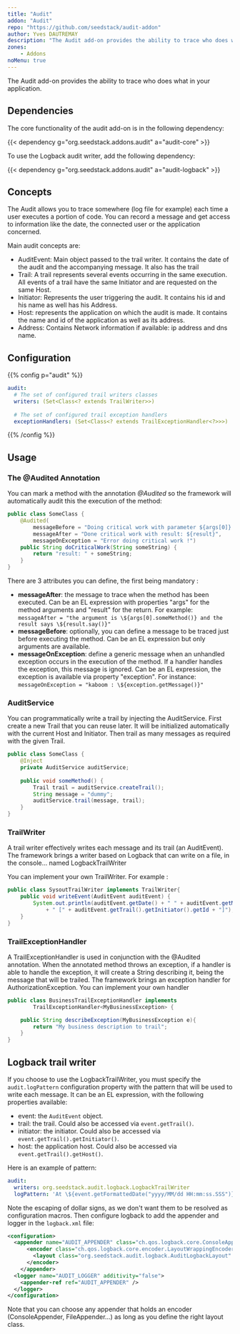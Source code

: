 ```yaml
---
title: "Audit"
addon: "Audit"
repo: "https://github.com/seedstack/audit-addon"
author: Yves DAUTREMAY
description: "The Audit add-on provides the ability to trace who does what in your application."
zones:
    - Addons
noMenu: true    
---
```


The Audit add-on provides the ability to trace who does what in your application.<!--more-->

## Dependencies

The core functionality of the audit add-on is in the following dependency: 

{{< dependency g="org.seedstack.addons.audit" a="audit-core" >}}

To use the Logback audit writer, add the following dependency:

{{< dependency g="org.seedstack.addons.audit" a="audit-logback" >}}

## Concepts

The Audit allows you to trace somewhere (log file for example) each time a user executes a portion of code. You can 
record a message and get access to information like the date,  the connected user or the application concerned. 

Main audit concepts are:

 - AuditEvent: Main object passed to the trail writer. It contains the date of the audit and the accompanying message. 
 It also has the trail
 - Trail: A trail represents several events occurring in the same execution. All events of a trail have the same 
 Initiator and are requested on the same Host.
 - Initiator: Represents the user triggering the audit. It contains his id and his name as well has his Address.
 - Host: represents the application on which the audit is made. It contains the name and id of the application as 
 well as its address.
 - Address: Contains Network information if available: ip address and dns name.

## Configuration

{{% config p="audit" %}}
```yaml
audit:
  # The set of configured trail writers classes
  writers: (Set<Class<? extends TrailWriter>>)
  
  # The set of configured trail exception handlers
  exceptionHandlers: (Set<Class<? extends TrailExceptionHandler<?>>>)
```
{{% /config %}}   

## Usage

### The @Audited Annotation

You can mark a method with the annotation *@Audited* so the framework will automatically audit this the execution of 
the method:

```java
public class SomeClass {
    @Audited(
        messageBefore = "Doing critical work with parameter ${args[0]}...",
        messageAfter = "Done critical work with result: ${result}",
        messageOnException = "Error doing critical work !")
    public String doCriticalWork(String someString) {
        return "result: " + someString;
    }
}
```


There are 3 attributes you can define, the first being mandatory :

* **messageAfter**: the message to trace when the method has been executed. Can be an EL expression with properties 
"args" for the method arguments and "result" for the return. For example: 
`messageAfter = "the argument is \${args[0].someMethod()} and the result says \${result.say()}"`
* **messageBefore**: optionally, you can define a message to be traced just before executing the method. 
Can be an EL expression but only arguments are available.
* **messageOnException**: define a generic message when an unhandled exception occurs in the execution of the method. 
If a handler handles the exception, this message is ignored. Can be an EL expression, the exception is available via 
property "exception". For instance: `messageOnException = "kaboom : \${exception.getMessage()}"`

### AuditService
You can programmatically write a trail by injecting the AuditService. First create a new Trail that you can reuse later. 
It will be initialized automatically with the current Host and Initiator. Then trail as many messages as required with 
the given Trail.

```java
public class SomeClass {
    @Inject
    private AuditService auditService;
    
    public void someMethod() {
        Trail trail = auditService.createTrail();
        String message = "dummy";
        auditService.trail(message, trail);
    } 
}
```
    
### TrailWriter
A trail writer effectively writes each message and its trail (an AuditEvent). The framework brings a writer based on 
Logback that can write on a file, in the console... named LogbackTrailWriter

You can implement your own TrailWriter. For example :

```java
public class SysoutTrailWriter implements TrailWriter{
    public void writeEvent(AuditEvent auditEvent) {
        System.out.println(auditEvent.getDate() + " " + auditEvent.getMessage()
            + " [" + auditEvent.getTrail().getInitiator().getId + "]");
    }
}
```
    
### TrailExceptionHandler
A TrailExceptionHandler is used in conjunction with the @Audited annotation. When the annotated method throws an exception, 
if a handler is able to handle the exception, it will create a String describing it, being the message that will be trailed. 
The framework brings an exception handler for AuthorizationException.
You can implement your own handler

```java
public class BusinessTrailExceptionHandler implements
        TrailExceptionHandler<MyBusinessException> {

    public String describeException(MyBusinessException e){
        return "My business description to trail";
    }
}
```

## Logback trail writer

If you choose to use the LogbackTrailWriter, you must specify the `audit.logPattern` configuration property with the 
pattern that will be used to write each message. It can be an EL expression, with the following properties available:

* event: the `AuditEvent` object.
* trail: the trail. Could also be accessed via `event.getTrail()`.
* initiator: the initiator. Could also be accessed via `event.getTrail().getInitiator()`.
* host: the application host. Could also be accessed via `event.getTrail().getHost()`.
 
Here is an example of pattern:

```yaml
audit:
  writers: org.seedstack.audit.logback.LogbackTrailWriter
  logPattern: 'At \${event.getFormattedDate("yyyy/MM/dd HH:mm:ss.SSS")} user \${initiator.getId()} requested application \${host.getName()} : \${event.getMessage()}'  
```

Note the escaping of dollar signs, as we don't want them to be resolved as configuration macros. Then configure 
logback to add the appender and logger in the `logback.xml` file:

```xml
<configuration>
  <appender name="AUDIT_APPENDER" class="ch.qos.logback.core.ConsoleAppender">
      <encoder class="ch.qos.logback.core.encoder.LayoutWrappingEncoder">
        <layout class="org.seedstack.audit.logback.AuditLogbackLayout" />
      </encoder>
    </appender>
  <logger name="AUDIT_LOGGER" additivity="false">
    <appender-ref ref="AUDIT_APPENDER" />
  </logger>
</configuration>
```
    
Note that you can choose any appender that holds an encoder (ConsoleAppender, FileAppender...) as long as you define 
the right layout class.
